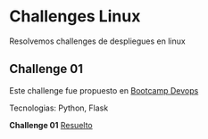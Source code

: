 # Challenges Linux

Resolvemos challenges de despliegues en linux

## Challenge 01

Este challenge fue propuesto en [Bootcamp Devops](https://bootcamp.295devops.com/Linux/challenge-linux/challenge-02)

Tecnologias: Python, Flask

**Challenge 01** [Resuelto](./challenge01/README.md)